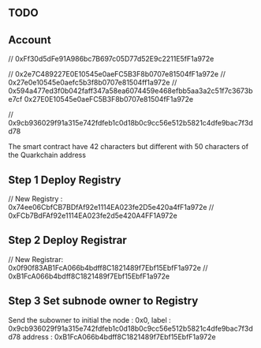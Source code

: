 ## TODO

## Account 
// 0xFf30d5dFe91A986bc7B697c05D77d52E9c2211E5fF1a972e


// 0x2e7C489227E0E10545e0aeFC5B3F8b0707e81504fF1a972e
// 0x27e0e10545e0aefc5b3f8b0707e81504ff1a972e
// 0x594a477ed3f0b042faff347a58ea6074459e468efbb5aa3a2c51f7c3673be7cf
0x27E0E10545e0aeFC5B3F8b0707e81504fF1a972e

// 0x9cb936029f91a315e742fdfeb1c0d18b0c9cc56e512b5821c4dfe9bac7f3dd78

The smart contract have 42 characters but different with 50 characters of the Quarkchain address


## Step 1 Deploy Registry
// New Registry : 0x74ee06CbfCB7BDfAf92e1114EA023fe2D5e420a4fF1a972e
//                0xFCb7BdFAf92e1114EA023fe2d5e420A4FF1A972e

## Step 2 Deploy Registrar
// New Registrar: 0x0f90f83AB1FcA066b4bdff8C1821489f7Ebf15EbfF1a972e
//                0xB1FcA066b4bdff8C1821489f7Ebf15EbfF1a972e

## Step 3 Set subnode owner to Registry
Send the subowner to initial the 
node    : 0x0, 
label   : 0x9cb936029f91a315e742fdfeb1c0d18b0c9cc56e512b5821c4dfe9bac7f3dd78
address : 0xB1FcA066b4bdff8C1821489f7Ebf15EbfF1a972e


